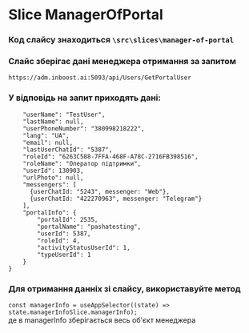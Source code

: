 # Slice ManagerOfPortal


### Код слайсу знаходиться ```\src\slices\manager-of-portal```

### Слайс зберігає дані менеджера отримання за запитом 
```https://adm.inboost.ai:5093/api/Users/GetPortalUser```

### У відповідь на запит приходять дані:
```{
    "userName": "TestUser",
    "lastName": null,
    "userPhoneNumber": "380998218222",
    "lang": "UA",
    "email": null,
    "lastUserChatId": "5387",
    "roleId": "6263C588-7FFA-468F-A78C-2716FB398516",
    "roleName": "Оператор підтримки",
    "userId": 130903,
    "urlPhoto": null,
    "messengers": [
      {userChatId: "5243", messenger: "Web"},
      {userChatId: "422270963", messenger: "Telegram"}
    ],
    "portalInfo": {
        "portalId": 2535,
        "portalName": "pashatesting",
        "userId": 5387,
        "roleId": 4,
        "activityStatusUserId": 1,
        "typeUserId": 1
    }
}
```
### Для отримання данніх зі слайсу, використавуйте метод 
```const managerInfo = useAppSelector((state) => state.managerInfoSlice.managerInfo);``` <br>
де в managerInfo зберігається весь об'єкт менеджера